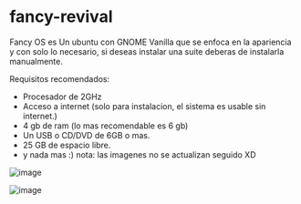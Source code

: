 # fancy-revival
Fancy OS es Un ubuntu con GNOME Vanilla que se enfoca en la apariencia y con solo lo necesario, si deseas instalar una suite deberas de instalarla manualmente.

Requisitos recomendados:
- Procesador de 2GHz
- Acceso a internet (solo para instalacion, el sistema es usable sin internet.)
- 4 gb de ram (lo mas recomendable es 6 gb)
- Un USB o CD/DVD de 6GB o mas.
- 25 GB de espacio libre.
- y nada mas :)
nota: las imagenes no se actualizan seguido XD

![image](https://github.com/izaxYT14538/fancy-revival/assets/101516262/9331a8f3-48e1-4000-9fc5-be5919023ebd)

![image](https://github.com/izaxYT14538/fancy-revival/assets/101516262/57d2b8e9-ca34-4d18-a891-b4b94a13f479)

